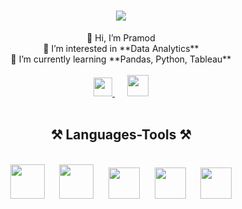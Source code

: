 <h1 align="center">
    <img src="https://readme-typing-svg.herokuapp.com/?font=Righteous&size=35&center=true&vCenter=true&width=500&height=70&duration=4000&lines=Hi+There!+👋;+I'm+Pramod!;" />
</h1>

<div align="center">
    👋 Hi, I’m Pramod<br>
    👀 I’m interested in **Data Analytics**<br>
    🌱 I’m currently learning **Pandas, Python, Tableau**<br>
</div>
<br>
   
<div align="center"> 
  <a href="https://www.linkedin.com/in/pramod-kumar-sahu-/">
    <img width="30px" src="https://github.com/Pramodkumar-Analyst/icon/blob/main/linkedin-app-icon.svg"/>
  </a> 
  &nbsp;&nbsp;&nbsp;&nbsp; <!-- Add space between icons -->
  <a href="mailto:pramodkumarsahu027@gmail.com">
    <img width="34px" src="https://github.com/Pramodkumar-Analyst/icon/blob/main/Gmail-01.svg"/>
  </a>
</div>






<br />





<h2 align="center">⚒️ Languages-Tools ⚒️</h2>
<br />
<div align="center">
    <img width="55px" src="https://cdn.jsdelivr.net/gh/devicons/devicon@latest/icons/r/r-original.svg"/> &nbsp;&nbsp;&nbsp;&nbsp;
    <img width="55px" src="https://github.com/Pramodkumar-Analyst/icon/blob/main/SQL%20Database.svg"/> &nbsp;&nbsp;&nbsp;&nbsp;
    <img width="50px" src="https://github.com/Pramodkumar-Analyst/icon/blob/main/microsoft-excel-icon.svg"/> &nbsp;&nbsp;&nbsp;&nbsp;
    <img width="50px" src="https://github.com/Pramodkumar-Analyst/icon/blob/main/power-bi-icon.svg"/> &nbsp;&nbsp;&nbsp;&nbsp;
    <img width="50px" src="https://github.com/Pramodkumar-Analyst/icon/blob/main/python-programming-language-icon.svg"/>
</div>




<!--### GitHub Stats:
![](https://github-readme-stats.vercel.app/api?username=Pramodkumar-Analyst&theme=radical&hide_border=false&include_all_commits=false&count_private=false)<br/>
![](https://nirzak-streak-stats.vercel.app/?user=Pramodkumar-Analyst&theme=radical&hide_border=false)<br/> -->


